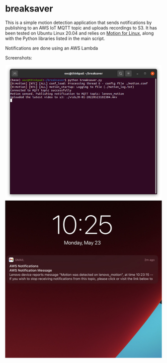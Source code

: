 # breaksaver
This is a simple motion detection application that sends notifications by publishing to an AWS IoT MQTT topic and uploads recordings to S3. It has been tested on Ubuntu Linux 20.04 and relies on [Motion for Linux](https://motion-project.github.io/), along with the Python libraries listed in the main script. 

Notifications are done using an AWS Lambda

Screenshots:

![terminal](https://github.com/o-oconnell/breaksaver/blob/main/screenshots/terminal.png)
![notification](https://github.com/o-oconnell/breaksaver/blob/main/screenshots/notification2.jpg)

